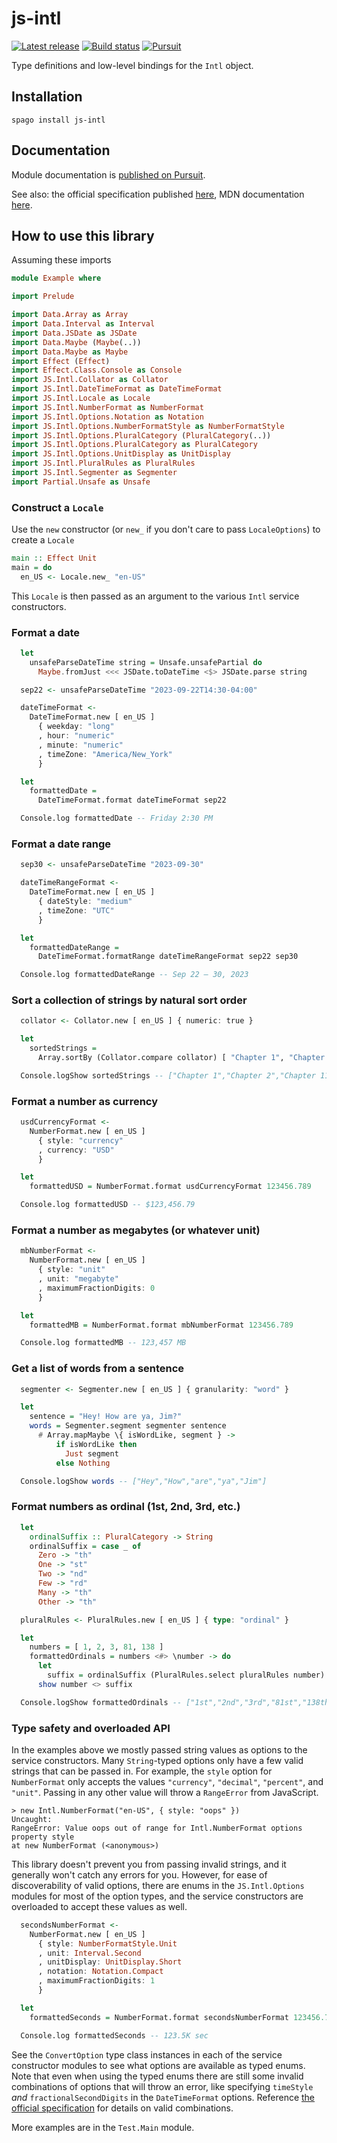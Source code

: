<!-- This file was generated using `script/generate-readme.sh` -->

# js-intl

[![Latest release](http://img.shields.io/github/release/pete-murphy/purescript-js-intl.svg)](https://github.com/pete-murphy/purescript-js-intl/releases)
[![Build status](https://github.com/pete-murphy/purescript-js-intl/workflows/CI/badge.svg?branch=main)](https://github.com/pete-murphy/purescript-js-intl/actions?query=workflow%3ACI+branch%3Amain)
[![Pursuit](https://pursuit.purescript.org/packages/purescript-js-intl/badge)](https://pursuit.purescript.org/packages/purescript-js-intl)

Type definitions and low-level bindings for the `Intl` object.

## Installation

```
spago install js-intl
```

## Documentation

Module documentation is [published on Pursuit](http://pursuit.purescript.org/packages/purescript-js-intl).

See also: the official specification published [here](https://tc39.es/ecma402/), MDN documentation [here](https://developer.mozilla.org/en-US/docs/Web/JavaScript/Reference/Global_Objects/Intl).

## How to use this library


Assuming these imports

```purs
module Example where

import Prelude

import Data.Array as Array
import Data.Interval as Interval
import Data.JSDate as JSDate
import Data.Maybe (Maybe(..))
import Data.Maybe as Maybe
import Effect (Effect)
import Effect.Class.Console as Console
import JS.Intl.Collator as Collator
import JS.Intl.DateTimeFormat as DateTimeFormat
import JS.Intl.Locale as Locale
import JS.Intl.NumberFormat as NumberFormat
import JS.Intl.Options.Notation as Notation
import JS.Intl.Options.NumberFormatStyle as NumberFormatStyle
import JS.Intl.Options.PluralCategory (PluralCategory(..))
import JS.Intl.Options.PluralCategory as PluralCategory
import JS.Intl.Options.UnitDisplay as UnitDisplay
import JS.Intl.PluralRules as PluralRules
import JS.Intl.Segmenter as Segmenter
import Partial.Unsafe as Unsafe

```

### Construct a `Locale`

Use the `new` constructor (or `new_` if you don't care to pass `LocaleOptions`) 
to create a `Locale`

```purs
main :: Effect Unit
main = do
  en_US <- Locale.new_ "en-US"
```

This `Locale` is then passed as an argument to the various `Intl` service
constructors.

### Format a date

```purs
  let
    unsafeParseDateTime string = Unsafe.unsafePartial do
      Maybe.fromJust <<< JSDate.toDateTime <$> JSDate.parse string

  sep22 <- unsafeParseDateTime "2023-09-22T14:30-04:00"

  dateTimeFormat <-
    DateTimeFormat.new [ en_US ]
      { weekday: "long"
      , hour: "numeric"
      , minute: "numeric"
      , timeZone: "America/New_York"
      }

  let
    formattedDate =
      DateTimeFormat.format dateTimeFormat sep22

  Console.log formattedDate -- Friday 2:30 PM
```

### Format a date range

```purs
  sep30 <- unsafeParseDateTime "2023-09-30"

  dateTimeRangeFormat <-
    DateTimeFormat.new [ en_US ]
      { dateStyle: "medium"
      , timeZone: "UTC"
      }

  let
    formattedDateRange =
      DateTimeFormat.formatRange dateTimeRangeFormat sep22 sep30

  Console.log formattedDateRange -- Sep 22 – 30, 2023
```

### Sort a collection of strings by natural sort order

```purs
  collator <- Collator.new [ en_US ] { numeric: true }

  let
    sortedStrings =
      Array.sortBy (Collator.compare collator) [ "Chapter 1", "Chapter 11", "Chapter 2" ]

  Console.logShow sortedStrings -- ["Chapter 1","Chapter 2","Chapter 11"]
```

### Format a number as currency

```purs
  usdCurrencyFormat <-
    NumberFormat.new [ en_US ]
      { style: "currency"
      , currency: "USD"
      }

  let
    formattedUSD = NumberFormat.format usdCurrencyFormat 123456.789

  Console.log formattedUSD -- $123,456.79
```

### Format a number as megabytes (or whatever unit)

```purs
  mbNumberFormat <-
    NumberFormat.new [ en_US ]
      { style: "unit"
      , unit: "megabyte"
      , maximumFractionDigits: 0
      }

  let
    formattedMB = NumberFormat.format mbNumberFormat 123456.789

  Console.log formattedMB -- 123,457 MB
```

### Get a list of words from a sentence

```purs
  segmenter <- Segmenter.new [ en_US ] { granularity: "word" }

  let
    sentence = "Hey! How are ya, Jim?"
    words = Segmenter.segment segmenter sentence
      # Array.mapMaybe \{ isWordLike, segment } ->
          if isWordLike then
            Just segment
          else Nothing

  Console.logShow words -- ["Hey","How","are","ya","Jim"]
```

### Format numbers as ordinal (1st, 2nd, 3rd, etc.)

```purs
  let
    ordinalSuffix :: PluralCategory -> String
    ordinalSuffix = case _ of
      Zero -> "th"
      One -> "st"
      Two -> "nd"
      Few -> "rd"
      Many -> "th"
      Other -> "th"

  pluralRules <- PluralRules.new [ en_US ] { type: "ordinal" }

  let
    numbers = [ 1, 2, 3, 81, 138 ]
    formattedOrdinals = numbers <#> \number -> do
      let
        suffix = ordinalSuffix (PluralRules.select pluralRules number)
      show number <> suffix

  Console.logShow formattedOrdinals -- ["1st","2nd","3rd","81st","138th"]
```

### Type safety and overloaded API

In the examples above we mostly passed string values as options to the
service constructors. Many `String`-typed options only have a few valid
strings that can be passed in. For example, the `style` option for
`NumberFormat` only accepts the values `"currency"`, `"decimal"`,
`"percent"`, and `"unit"`. Passing in any other value will throw a
`RangeError` from JavaScript.
```
> new Intl.NumberFormat("en-US", { style: "oops" })
Uncaught:
RangeError: Value oops out of range for Intl.NumberFormat options property style
at new NumberFormat (<anonymous>)
```
This library doesn't prevent you from passing invalid strings, and it
generally won't catch any errors for you. However, for ease of
discoverability of valid options, there are enums in the `JS.Intl.Options`
modules for most of the option types, and the service constructors are
overloaded to accept these values as well.
```purs
  secondsNumberFormat <-
    NumberFormat.new [ en_US ]
      { style: NumberFormatStyle.Unit
      , unit: Interval.Second
      , unitDisplay: UnitDisplay.Short
      , notation: Notation.Compact
      , maximumFractionDigits: 1
      }

  let
    formattedSeconds = NumberFormat.format secondsNumberFormat 123456.789

  Console.log formattedSeconds -- 123.5K sec
```
See the `ConvertOption` type class instances in each of the service
constructor modules to see what options are available as typed enums. Note
that even when using the typed enums there are still some invalid
combinations of options that will throw an error, like specifying `timeStyle`
_and_ `fractionalSecondDigits` in the `DateTimeFormat` options. Reference
[the official specification](https://tc39.es/ecma402) for details on valid
combinations.


More examples are in the `Test.Main` module.

